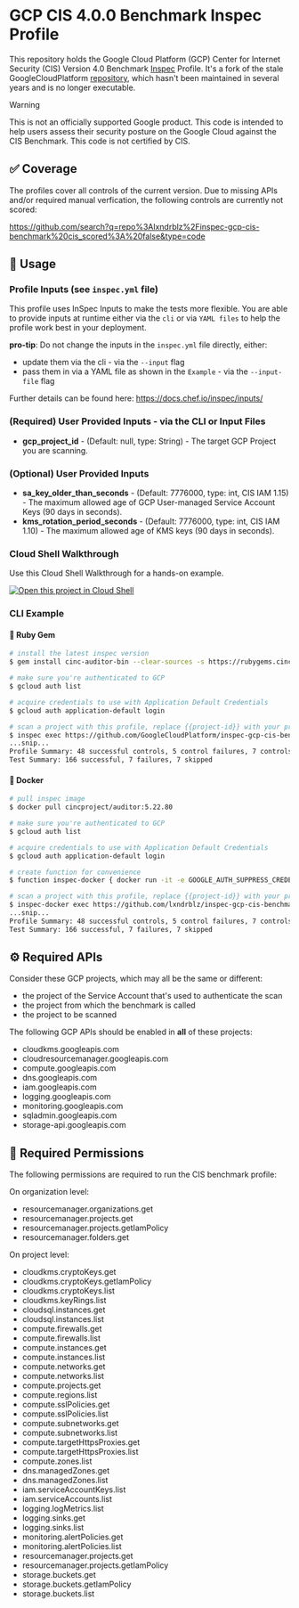 # GCP CIS 4.0.0 Benchmark Inspec Profile

This repository holds the Google Cloud Platform (GCP) Center for Internet Security (CIS) Version 4.0 Benchmark [Inspec](https://www.inspec.io/) Profile. It's a fork of the stale GoogleCloudPlatform [repository](https://github.com/GoogleCloudPlatform/inspec-gcp-cis-benchmark), which hasn't been maintained in several years and is no longer executable.

> [!WARNING]  
> This is not an officially supported Google product. This code is intended to help users assess their security posture on the Google Cloud against the CIS Benchmark. This code is not certified by CIS.

## ✅ Coverage

The profiles cover all controls of the current version. Due to missing APIs and/or required manual verfication, the following controls are currently not scored:

https://github.com/search?q=repo%3Alxndrblz%2Finspec-gcp-cis-benchmark%20cis_scored%3A%20false&type=code

## 🚀 Usage

### Profile Inputs (see `inspec.yml` file)

This profile uses InSpec Inputs to make the tests more flexible. You are able to provide inputs at runtime either via the `cli` or via `YAML files` to help the profile work best in your deployment.

**pro-tip**: Do not change the inputs in the `inspec.yml` file directly, either:

- update them via the cli - via the `--input` flag
- pass them in via a YAML file as shown in the `Example` - via the `--input-file` flag

Further details can be found here: <https://docs.chef.io/inspec/inputs/>

### (Required) User Provided Inputs - via the CLI or Input Files

- **gcp_project_id** - (Default: null, type: String) - The target GCP Project you are scanning.

### (Optional) User Provided Inputs

- **sa_key_older_than_seconds** - (Default: 7776000, type: int, CIS IAM 1.15) - The maximum allowed age of GCP User-managed Service Account Keys (90 days in seconds).
- **kms_rotation_period_seconds** - (Default: 7776000, type: int, CIS IAM 1.10) - The maximum allowed age of KMS keys (90 days in seconds).

### Cloud Shell Walkthrough

Use this Cloud Shell Walkthrough for a hands-on example.

[![Open this project in Cloud Shell](http://gstatic.com/cloudssh/images/open-btn.png)](https://console.cloud.google.com/cloudshell/open?git_repo=https://github.com/lxndrblz/inspec-gcp-cis-benchmark&page=editor&tutorial=walkthrough.md)

### CLI Example

#### 💎 Ruby Gem

```sh
# install the latest inspec version
$ gem install cinc-auditor-bin --clear-sources -s https://rubygems.cinc.sh -s https://rubygems.org
```

```sh
# make sure you're authenticated to GCP
$ gcloud auth list
```

```sh
# acquire credentials to use with Application Default Credentials
$ gcloud auth application-default login

```

```sh
# scan a project with this profile, replace {{project-id}} with your project ID
$ inspec exec https://github.com/GoogleCloudPlatform/inspec-gcp-cis-benchmark.git -t gcp:// --input gcp_project_id={{project-id}}  --reporter cli json:{{project-id}}_scan.json
...snip...
Profile Summary: 48 successful controls, 5 control failures, 7 controls skipped
Test Summary: 166 successful, 7 failures, 7 skipped
```

#### 🐳 Docker
```sh
# pull inspec image
$ docker pull cincproject/auditor:5.22.80
```

```sh
# make sure you're authenticated to GCP
$ gcloud auth list
```

```sh
# acquire credentials to use with Application Default Credentials
$ gcloud auth application-default login

```

```sh
# create function for convenience
$ function inspec-docker { docker run -it -e GOOGLE_AUTH_SUPPRESS_CREDENTIALS_WARNINGS=true --rm -v ~/.config:/root/.config -v $(pwd):/share cincproject/auditor:5.22.80 "$@"; }
```

```sh
# scan a project with this profile, replace {{project-id}} with your project ID
$ inspec-docker exec https://github.com/lxndrblz/inspec-gcp-cis-benchmark.git -t gcp:// --input gcp_project_id={{project-id}}  --reporter cli json:{{project-id}}_scan.json
...snip...
Profile Summary: 48 successful controls, 5 control failures, 7 controls skipped
Test Summary: 166 successful, 7 failures, 7 skipped
```

## ⚙️ Required APIs

Consider these GCP projects, which may all be the same or different:

- the project of the Service Account that's used to authenticate the scan
- the project from which the benchmark is called
- the project to be scanned

The following GCP APIs should be enabled in **all** of these projects:

- cloudkms.googleapis.com
- cloudresourcemanager.googleapis.com
- compute.googleapis.com
- dns.googleapis.com
- iam.googleapis.com
- logging.googleapis.com
- monitoring.googleapis.com
- sqladmin.googleapis.com
- storage-api.googleapis.com

## 🔑 Required Permissions

The following permissions are required to run the CIS benchmark profile:

On organization level:

- resourcemanager.organizations.get
- resourcemanager.projects.get
- resourcemanager.projects.getIamPolicy
- resourcemanager.folders.get

On project level:

- cloudkms.cryptoKeys.get
- cloudkms.cryptoKeys.getIamPolicy
- cloudkms.cryptoKeys.list
- cloudkms.keyRings.list
- cloudsql.instances.get
- cloudsql.instances.list
- compute.firewalls.get
- compute.firewalls.list
- compute.instances.get
- compute.instances.list
- compute.networks.get
- compute.networks.list
- compute.projects.get
- compute.regions.list
- compute.sslPolicies.get
- compute.sslPolicies.list
- compute.subnetworks.get
- compute.subnetworks.list
- compute.targetHttpsProxies.get
- compute.targetHttpsProxies.list
- compute.zones.list
- dns.managedZones.get
- dns.managedZones.list
- iam.serviceAccountKeys.list
- iam.serviceAccounts.list
- logging.logMetrics.list
- logging.sinks.get
- logging.sinks.list
- monitoring.alertPolicies.get
- monitoring.alertPolicies.list
- resourcemanager.projects.get
- resourcemanager.projects.getIamPolicy
- storage.buckets.get
- storage.buckets.getIamPolicy
- storage.buckets.list

